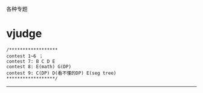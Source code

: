 
各种专题
# vjudge
```
/******************
contest 1~6 ；
contest 7: B C D E
contest 8: E(math) G(DP)
contest 9: C(DP) D(看不懂的DP) E(seg tree)
******************/
```

***
